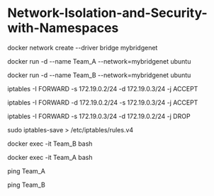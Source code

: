 # Network-Isolation-and-Security-with-Namespaces

docker network create --driver bridge mybridgenet

docker run -d --name Team_A --network=mybridgenet ubuntu

docker run -d --name Team_B --network=mybridgenet ubuntu

iptables -I FORWARD -s 172.19.0.2/24 -d 172.19.0.3/24 -j ACCEPT

iptables -I FORWARD -d 172.19.0.2/24 -s 172.19.0.3/24 -j ACCEPT

iptables -I FORWARD -s 172.19.0.3/24 -d 172.19.0.2/24 -j DROP

sudo iptables-save > /etc/iptables/rules.v4

docker exec -it Team_B bash

docker exec -it Team_A bash

ping Team_A

ping Team_B
